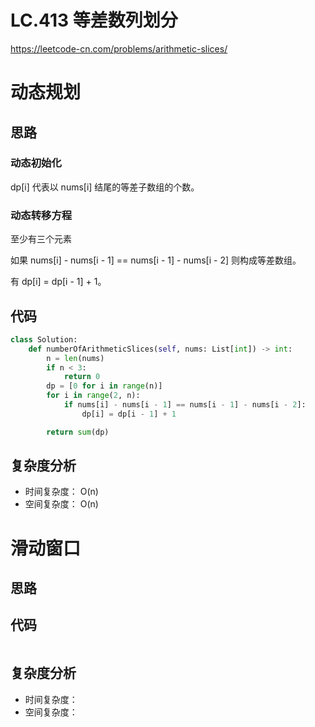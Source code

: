 LC.413 等差数列划分
====
https://leetcode-cn.com/problems/arithmetic-slices/

动态规划
====

## 思路

### 动态初始化

dp[i] 代表以 nums[i] 结尾的等差子数组的个数。

### 动态转移方程

至少有三个元素

如果 nums[i] - nums[i - 1] == nums[i - 1] - nums[i - 2] 则构成等差数组。

有 dp[i] = dp[i - 1] + 1。

## 代码
```python
class Solution:
    def numberOfArithmeticSlices(self, nums: List[int]) -> int:
        n = len(nums)
        if n < 3:
            return 0
        dp = [0 for i in range(n)]
        for i in range(2, n):
            if nums[i] - nums[i - 1] == nums[i - 1] - nums[i - 2]:
                dp[i] = dp[i - 1] + 1

        return sum(dp)
```

## 复杂度分析
- 时间复杂度： O(n)
- 空间复杂度： O(n)

滑动窗口
====

## 思路

## 代码
```python

```

## 复杂度分析
- 时间复杂度：
- 空间复杂度：
